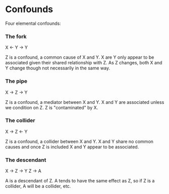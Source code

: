 # Confounds

Four elemental confounds:

### The fork

X <- Y -> Y

Z is a confound, a common cause of X and Y. X are Y only appear to be associated given their shared relationship with Z. As Z changes, both X and Y change though not necessarily in the same way.

### The pipe

X -> Z -> Y

Z is a confound, a mediator between X and Y. X and Y are associated unless we condition on Z. Z is "contaminated" by X.

### The collider

X -> Z <- Y

Z is a confound, a collider between X and Y. X and Y share no common causes and once Z is included X and Y appear to be associated.

### The descendant

X -> Z -> Y Z -> A

A is a descendant of Z. A tends to have the same effect as Z, so if Z is a collider, A will be a collider, etc.
